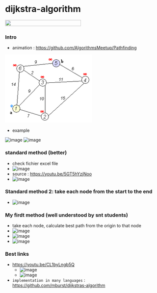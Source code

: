 # dijkstra-algorithm

<img src="https://user-images.githubusercontent.com/21102151/163158612-1d5fb346-d5c4-4576-bed1-740f1afc0e48.png" width=70% height=70%>



### Intro

- animation : https://github.com/AlgorithmsMeetup/Pathfinding

![image](animation.gif)

- example

![image](https://user-images.githubusercontent.com/21102151/163220841-9ea1a414-e9db-4eb1-829d-651e4eb108b0.png)
![image](https://user-images.githubusercontent.com/21102151/163221530-db2896af-0014-4d25-94e2-daf8aeca3767.png)


### standard method (better)
   - check fichier excel file
   - ![image](https://user-images.githubusercontent.com/21102151/163026415-ac5a6173-6bed-47d3-95eb-131cefbd5f70.png)
   - source : https://youtu.be/5GT5hYzjNoo
   - ![image](https://user-images.githubusercontent.com/21102151/163024147-fb29e96e-572d-40fe-8382-dbb829409e2a.png)

### Standard method 2: take each node from the start to the end
   - ![image](https://user-images.githubusercontent.com/21102151/162724380-ec759817-e547-4c6a-9127-52fc459f4a88.png)

### My firdt method (well understood by snt students)
  - take each node, calculate best path from the origin to that node
  - ![image](https://user-images.githubusercontent.com/21102151/162714175-5406c274-6c7d-43f5-b201-6866f416092f.png)
  - ![image](https://user-images.githubusercontent.com/21102151/162715506-94150126-ac58-4f5e-b55d-1b6184e7c3e3.png)
  - ![image](https://user-images.githubusercontent.com/21102151/162716027-d7affec9-97ae-418d-8c8c-6ade494a2d65.png)

### Best links
   - https://youtu.be/CL1byLngb5Q
       - ![image](https://user-images.githubusercontent.com/21102151/162725210-c7ba28a9-319b-484c-828e-fdcc37a3c318.png)
       - ![image](https://user-images.githubusercontent.com/21102151/162725301-d50d9565-e706-4530-8e73-d66e7be9d4dd.png)
   - `implementation in many languages` : https://github.com/mburst/dijkstras-algorithm
